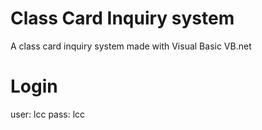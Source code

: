 # Class Card Inquiry system
 A class card inquiry system made with Visual Basic VB.net

# Login
user: lcc
pass: lcc
